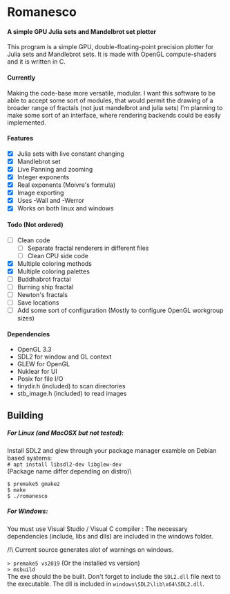 # Romanesco
#### A simple GPU Julia sets and Mandelbrot set plotter

This program is a simple GPU, double-floating-point precision plotter for Julia sets and Mandlebrot sets. It is made with OpenGL compute-shaders and it is written in C.

#### Currently

Making the code-base more versatile, modular.
I want this software to be able to accept some sort of modules, that would permit the drawing of a broader range of fractals (not just mandelbrot and julia sets)
I'm planning to make some sort of an interface, where rendering backends could be easily implemented.

#### Features

- [x] Julia sets with live constant changing
- [x] Mandlebrot set
- [x] Live Panning and zooming
- [x] Integer exponents
- [x] Real exponents (Moivre's formula)
- [x] Image exporting
- [x] Uses -Wall and -Werror
- [x] Works on both linux and windows

#### Todo (Not ordered)

- [ ] Clean code
  - [ ] Separate fractal renderers in different files
  - [ ] Clean CPU side code
- [x] Multiple coloring methods
- [x] Multiple coloring palettes
- [ ] Buddhabrot fractal
- [ ] Burning ship fractal
- [ ] Newton's fractals
- [ ] Save locations
- [ ] Add some sort of configuration (Mostly to configure OpenGL workgroup sizes)

#### Dependencies

- OpenGL 3.3
- SDL2 for window and GL context
- GLEW for OpenGL
- Nuklear for UI
- Posix for file I/O
- tinydir.h (included) to scan directories
- stb_image.h (included) to read images

## Building 

##### For Linux (and MacOSX but not tested):
Install SDL2 and glew through your package manager
examble on Debian based systems:\
`# apt install libsdl2-dev libglew-dev`\
(Package name differ depending on distro)\

`$ premake5 gmake2`\
`$ make`\
`$ ./romanesco`

##### For Windows:
You must use Visual Studio / Visual C compiler :
The necessary dependencies (include, libs and dlls) are included in the windows folder.

/!\ Current source generates alot of warnings on windows.

`> premake5 vs2019` (Or the installed vs version)\
`> msbuild`\
The exe should the be built.
Don't forget to include the `SDL2.dll` file next to the executable. The dll is included in `windows\SDL2\lib\x64\SDL2.dll`.

